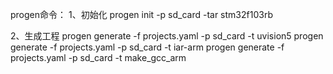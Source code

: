 
progen命令：
1、初始化
	progen init -p sd_card -tar stm32f103rb

2、生成工程
	progen generate -f projects.yaml -p sd_card -t uvision5
	progen generate -f projects.yaml -p sd_card -t iar-arm
	progen generate -f projects.yaml -p sd_card -t make_gcc_arm